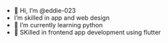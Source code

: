 - 👋 Hi, I’m @eddie-023
-  I’m skilled in app and web design
- 🌱 I’m currently learning python
- 💞️ SKilled in frontend app development using flutter


